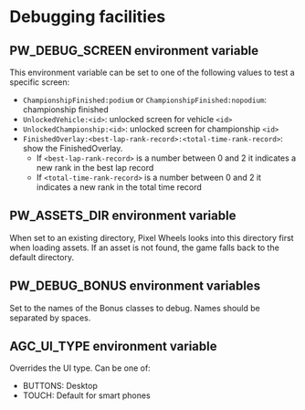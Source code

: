 # Debugging facilities

## PW_DEBUG_SCREEN environment variable

This environment variable can be set to one of the following values to test a
specific screen:

- `ChampionshipFinished:podium` or `ChampionshipFinished:nopodium`:
  championship finished
- `UnlockedVehicle:<id>`: unlocked screen for vehicle `<id>`
- `UnlockedChampionship:<id>`: unlocked screen for championship `<id>`
- `FinishedOverlay:<best-lap-rank-record>:<total-time-rank-record>`: show the FinishedOverlay.
    - If `<best-lap-rank-record>` is a number between 0 and 2 it indicates a new rank in the best lap record
    - If `<total-time-rank-record>` is a number between 0 and 2 it indicates a new rank in the total time record

## PW_ASSETS_DIR environment variable

When set to an existing directory, Pixel Wheels looks into this directory first when loading assets. If an asset is not found, the game falls back to the default directory.

## PW_DEBUG_BONUS environment variables

Set to the names of the Bonus classes to debug. Names should be separated by spaces.

## AGC_UI_TYPE environment variable

Overrides the UI type. Can be one of:

- BUTTONS: Desktop
- TOUCH: Default for smart phones
